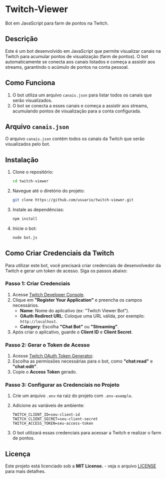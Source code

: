 # Twitch-Viewer

Bot em JavaScript para farm de pontos na Twitch.

## Descrição

Este é um bot desenvolvido em JavaScript que permite visualizar canais na Twitch para acumular pontos de visualização (farm de pontos). O bot automaticamente se conecta aos canais listados e começa a assistir aos streams, garantindo o acúmulo de pontos na conta pessoal.


## Como Funciona

1. O bot utiliza um arquivo `canais.json` para listar todos os canais que serão visualizados.
2. O bot se conecta a esses canais e começa a assistir aos streams, acumulando pontos de visualização para a conta configurada.

## Arquivo `canais.json`

O arquivo `canais.json` contém todos os canais da Twitch que serão visualizados pelo bot.

## Instalação

1. Clone o repositório:
   ```bash
   cd twitch-viewer
   ```
2. Navegue até o diretório do projeto:
   ```bash
   git clone https://github.com/usuario/twitch-viewer.git
   ```
3. Instale as dependências:
   ```bash
   npm install
   ```
4. Inicie o bot:
   ```bash
   node bot.js
   ```

## Como Criar Credenciais da Twitch

Para utilizar este bot, você precisará criar credenciais de desenvolvedor da Twitch e gerar um token de acesso. Siga os passos abaixo:

### Passo 1: Criar Credenciais

1. Acesse [Twitch Developer Console](https://dev.twitch.tv/console/apps).
2. Clique em **"Register Your Application"** e preencha os campos necessários.
   - **Name**: Nome do aplicativo (ex: "Twitch Viewer Bot").
   - **OAuth Redirect URL**: Coloque uma URL válida, por exemplo: `http://localhost`.
   - **Category**: Escolha **"Chat Bot"** ou **"Streaming"**.
3. Após criar o aplicativo, guarde o **Client ID** e **Client Secret**.

### Passo 2: Gerar o Token de Acesso

1. Acesse [Twitch OAuth Token Generator](https://twitchtokengenerator.com/).
2. Escolha as permissões necessárias para o bot, como **"chat:read"** e **"chat:edit"**.
3. Copie o **Access Token** gerado.

### Passo 3: Configurar as Credenciais no Projeto

1. Crie um arquivo `.env` na raiz do projeto com `.env-exemple`. 
2. Adicione as variáveis de ambiente:

   ```env
   TWITCH_CLIENT_ID=seu-client-id
   TWITCH_CLIENT_SECRET=seu-client-secret
   TWITCH_ACCESS_TOKEN=seu-access-token
   ```
3. O bot utilizará essas credenciais para acessar a Twitch e realizar o farm de pontos.


## Licença

Este projeto está licenciado sob a **MIT License.** - veja o arquivo [LICENSE](LICENSE) para mais detalhes.

